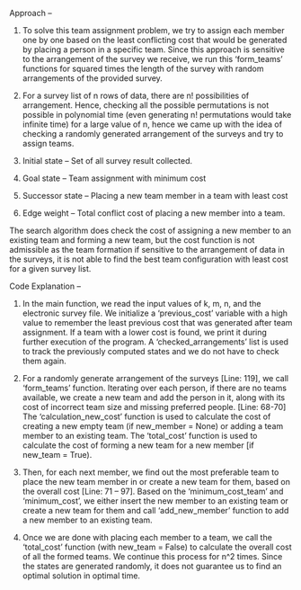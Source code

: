 Approach – <br/>

1. To solve this team assignment problem, we try to assign each member one by one based on the least conflicting cost that would be generated by placing a person in a specific team. Since this approach is sensitive to the arrangement of the survey we receive, we run this ‘form_teams’ functions for squared times the length of the survey with random arrangements of the provided survey.  <br/>

2. For a survey list of n rows of data, there are n! possibilities of arrangement. Hence, checking all the possible permutations is not possible in polynomial time (even generating n! permutations would take infinite time) for a large value of n, hence we came up with the idea of checking a randomly generated arrangement of the surveys and try to assign teams. <br/>

3. Initial state – Set of all survey result collected.

4. Goal state – Team assignment with minimum cost

6. Successor state – Placing a new team member in a team with least cost

7. Edge weight – Total conflict cost of placing a new member into a team.

The search algorithm does check the cost of assigning a new member to an existing team and forming a new team, but the cost function is not admissible as the team formation if sensitive to the arrangement of data in the surveys, it is not able to find the best team configuration with least cost for a given survey list. <br/>

Code Explanation – <br/>

1. In the main function, we read the input values of k, m, n, and the electronic survey file. We initialize a ‘previous_cost’ variable with a high value to remember the least previous cost that was generated after team assignment. If a team with a lower cost is found, we print it during further execution of the program. A ‘checked_arrangements’ list is used to track the previously computed states and we do not have to check them again. <br/>

2. For a randomly generate arrangement of the surveys [Line: 119], we call ‘form_teams’ function. Iterating over each person, if there are no teams available, we create a new team and add the person in it, along with its cost of incorrect team size and missing preferred people. [Line: 68-70] The ‘calculation_new_cost’ function is used to calculate the cost of creating a new empty team (if new_member = None) or adding a team member to an existing team. The ‘total_cost’ function is used to calculate the cost of forming a new team for a new member [if new_team = True). <br/>

3. Then, for each next member, we find out the most preferable team to place the new team member in or create a new team for them, based on the overall cost [Line: 71 – 97]. Based on the ‘minimum_cost_team’ and ‘minimum_cost’, we either insert the new member to an existing team or create a new team for them and call ‘add_new_member’ function to add a new member to an existing team. <br/>

4. Once we are done with placing each member to a team, we call the ‘total_cost’ function (with new_team = False) to calculate the overall cost of all the formed teams. We continue this process for n^2 times. Since the states are generated randomly, it does not guarantee us to find an optimal solution in optimal time. <br/>

 